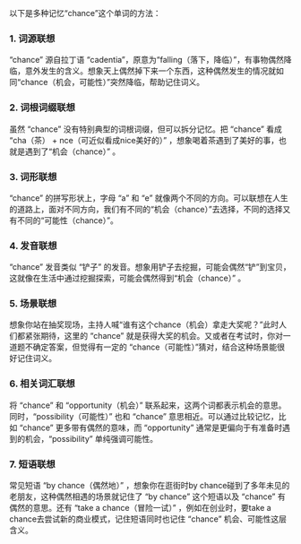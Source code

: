 以下是多种记忆“chance”这个单词的方法：

### 1. 词源联想
“chance” 源自拉丁语 “cadentia”，原意为“falling（落下，降临）”，有事物偶然降临，意外发生的含义。想象天上偶然掉下来一个东西，这种偶然发生的情况就如同“chance（机会，可能性）”突然降临，帮助记住词义。

### 2. 词根词缀联想
虽然 “chance” 没有特别典型的词根词缀，但可以拆分记忆。把 “chance” 看成 “cha（茶） + nce（可近似看成nice美好的）” ，想象喝着茶遇到了美好的事，也就是遇到了“机会（chance）” 。

### 3. 词形联想
“chance” 的拼写形状上，字母 “a” 和 “e” 就像两个不同的方向。可以联想在人生的道路上，面对不同方向，我们有不同的“机会（chance）”去选择，不同的选择又有不同的“可能性（chance）”。

### 4. 发音联想
“chance” 发音类似 “铲子” 的发音。想象用铲子去挖掘，可能会偶然“铲”到宝贝，这就像在生活中通过挖掘探索，可能会偶然得到“机会（chance）” 。

### 5. 场景联想
想象你站在抽奖现场，主持人喊“谁有这个chance（机会）拿走大奖呢？”此时人们都紧张期待，这里的 “chance” 就是获得大奖的机会。又或者在考试时，你对一道题不确定答案，但觉得有一定的 “chance（可能性）”猜对，结合这种场景能很好记住词义。

### 6. 相关词汇联想
将 “chance” 和 “opportunity（机会）” 联系起来，这两个词都表示机会的意思。同时，“possibility（可能性）” 也和 “chance” 意思相近。可以通过比较记忆，比如 “chance” 更多带有偶然的意味，而 “opportunity” 通常是更偏向于有准备时遇到的机会，“possibility” 单纯强调可能性。

### 7. 短语联想
常见短语 “by chance（偶然地）” ，想象你在逛街时by chance碰到了多年未见的老朋友，这种偶然相遇的场景就记住了 “by chance” 这个短语以及 “chance” 有偶然的意思。还有 “take a chance（冒险一试）” ，例如在创业时，要take a chance去尝试新的商业模式，记住短语同时也记住 “chance” 机会、可能性这层含义。 